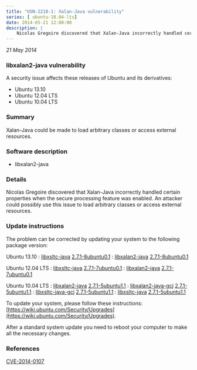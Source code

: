 ```yaml
---
title: "USN-2218-1: Xalan-Java vulnerability"
series: [ ubuntu-10.04-lts]
date: 2014-05-21 12:00:00
description: |
    Nicolas Gregoire discovered that Xalan-Java incorrectly handled certain properties when the secure processing feature was enabled. An attacker could possibly use this issue to load arbitrary classes or access external resources. 
--- 
```

 
 

*21 May 2014*

### libxalan2-java vulnerability

A security issue affects these releases of Ubuntu and its derivatives:

* Ubuntu 13.10
* Ubuntu 12.04 LTS
* Ubuntu 10.04 LTS

### Summary

Xalan-Java could be made to load arbitrary classes or access external resources.

### Software description

* libxalan2-java 

### Details

Nicolas Gregoire discovered that Xalan-Java incorrectly handled certain properties when the secure processing feature was enabled. An attacker could possibly use this issue to load arbitrary classes or access external resources. 

### Update instructions

The problem can be corrected by updating your system to the following package version:

Ubuntu 13.10
 : [libxsltc-java](https://launchpad.net/ubuntu/+source/libxalan2-java) <span> [2.7.1-8ubuntu0.1](https://launchpad.net/ubuntu/+source/libxalan2-java/2.7.1-8ubuntu0.1) </span> 
 : [libxalan2-java](https://launchpad.net/ubuntu/+source/libxalan2-java) <span> [2.7.1-8ubuntu0.1](https://launchpad.net/ubuntu/+source/libxalan2-java/2.7.1-8ubuntu0.1) </span> 

Ubuntu 12.04 LTS
 : [libxsltc-java](https://launchpad.net/ubuntu/+source/libxalan2-java) <span> [2.7.1-7ubuntu0.1](https://launchpad.net/ubuntu/+source/libxalan2-java/2.7.1-7ubuntu0.1) </span> 
 : [libxalan2-java](https://launchpad.net/ubuntu/+source/libxalan2-java) <span> [2.7.1-7ubuntu0.1](https://launchpad.net/ubuntu/+source/libxalan2-java/2.7.1-7ubuntu0.1) </span> 

Ubuntu 10.04 LTS
 : [libxalan2-java](https://launchpad.net/ubuntu/+source/libxalan2-java) <span> [2.7.1-5ubuntu1.1](https://launchpad.net/ubuntu/+source/libxalan2-java/2.7.1-5ubuntu1.1) </span> 
 : [libxalan2-java-gcj](https://launchpad.net/ubuntu/+source/libxalan2-java) <span> [2.7.1-5ubuntu1.1](https://launchpad.net/ubuntu/+source/libxalan2-java/2.7.1-5ubuntu1.1) </span> 
 : [libxsltc-java-gcj](https://launchpad.net/ubuntu/+source/libxalan2-java) <span> [2.7.1-5ubuntu1.1](https://launchpad.net/ubuntu/+source/libxalan2-java/2.7.1-5ubuntu1.1) </span> 
 : [libxsltc-java](https://launchpad.net/ubuntu/+source/libxalan2-java) <span> [2.7.1-5ubuntu1.1](https://launchpad.net/ubuntu/+source/libxalan2-java/2.7.1-5ubuntu1.1) </span> 

To update your system, please follow these instructions: [https://wiki.ubuntu.com/Security/Upgrades](https://wiki.ubuntu.com/Security/Upgrades).

After a standard system update you need to reboot your computer to make all the necessary changes. 

### References

 
 [CVE-2014-0107](http://people.ubuntu.com/~ubuntu-security/cve/CVE-2014-0107)
 

